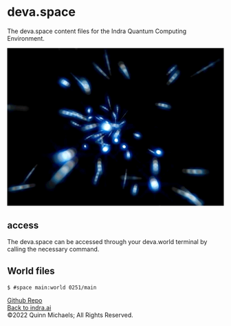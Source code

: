 # deva.space

The deva.space content files for the Indra Quantum Computing Environment.

![Moving Lights](/img/Moving_Lights_GIF.gif)

## access

The deva.space can be accessed through your deva.world terminal by calling the necessary command.

## World files

```shell
$ #space main:world 0251/main 
```

[Github Repo](https://github.com/indraai/deva.space)  
[Back to indra.ai](https://indra.ai)  
&copy;2022 Quinn Michaels; All Rights Reserved.

